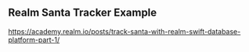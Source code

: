 ## Realm Santa Tracker Example

https://academy.realm.io/posts/track-santa-with-realm-swift-database-platform-part-1/
